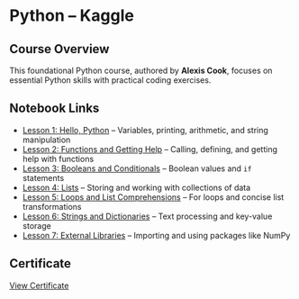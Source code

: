 # Python – Kaggle

## Course Overview

This foundational Python course, authored by **Alexis Cook**, focuses on essential Python skills with practical coding exercises.

## Notebook Links

- [Lesson 1: Hello, Python](https://www.kaggle.com/code/aadarshprabhakumar/exercise-hello-python) – Variables, printing, arithmetic, and string manipulation  
- [Lesson 2: Functions and Getting Help](https://www.kaggle.com/code/aadarshprabhakumar/exercise-functions-and-getting-help) – Calling, defining, and getting help with functions  
- [Lesson 3: Booleans and Conditionals](https://www.kaggle.com/code/aadarshprabhakumar/exercise-booleans-and-conditionals) – Boolean values and `if` statements  
- [Lesson 4: Lists](https://www.kaggle.com/code/aadarshprabhakumar/exercise-lists) – Storing and working with collections of data  
- [Lesson 5: Loops and List Comprehensions](https://www.kaggle.com/code/aadarshprabhakumar/exercise-loops-and-list-comprehensions) – For loops and concise list transformations  
- [Lesson 6: Strings and Dictionaries](https://www.kaggle.com/code/aadarshprabhakumar/exercise-strings-and-dictionaries) – Text processing and key-value storage  
- [Lesson 7: External Libraries](https://www.kaggle.com/code/aadarshprabhakumar/exercise-external-libraries) – Importing and using packages like NumPy

## Certificate

[View Certificate](https://www.kaggle.com/learn/certification/aadarshprabhakumar/python)
